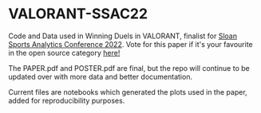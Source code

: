# VALORANT-SSAC22
 Code and Data used in Winning Duels in VALORANT, finalist for [Sloan Sports Analytics Conference 2022](https://www.sloansportsconference.com/research-paper-competition#SSAC%202022%20Research%20Papers).
Vote for this paper if it's your favourite in the open source category [here!](https://docs.google.com/forms/d/e/1FAIpQLSc99T9vtNvZLSw-j4YPEz2S_jG_Fspx19WUFfuxX4MRLFeykw/viewform)

The PAPER.pdf and POSTER.pdf are final, but the repo will continue to be updated over with more data and better documentation. 

Current files are notebooks which generated the plots used in the paper, added for reproducibility purposes. 